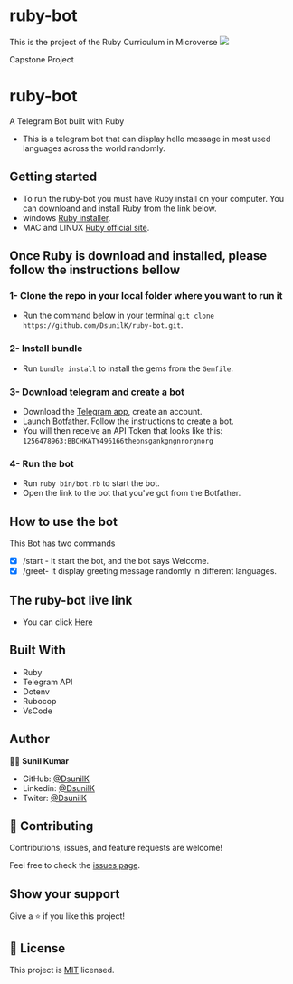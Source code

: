 # ruby-bot

This is the project of the Ruby Curriculum in Microverse
![](https://img.shields.io/badge/Microverse-blueviolet)

Capstone Project

# ruby-bot

A Telegram Bot built with Ruby

- This is a telegram bot that can display hello message in most used languages across the world randomly.

## Getting started

- To run the ruby-bot you must have Ruby install on your computer. You can downloand and install Ruby from the link below.
- windows [Ruby installer](https://rubyinstaller.org/).
- MAC and LINUX [Ruby official site](https://www.ruby-lang.org/en/downloads/).

## Once Ruby is download and installed, please follow the instructions bellow

### 1- Clone the repo in your local folder where you want to run it

- Run the command below in your terminal
`git clone https://github.com/DsunilK/ruby-bot.git`.

### 2- Install bundle

- Run `bundle install` to install the gems from the `Gemfile`.

### 3- Download telegram and create a bot

- Download the [Telegram app](https://desktop.telegram.org/), create an account.
- Launch  [Botfather](https://t.me/botfather). Follow the instructions to create a bot.
- You will then receive an API Token that looks like this: `1256478963:BBCHKATY496166theonsgankgngnrorgnorg`

### 4- Run the bot

- Run `ruby bin/bot.rb` to start the bot.
- Open the link to the bot that you've got from the Botfather.

## How to use the bot

This Bot has two commands

- [x] /start - It start the bot, and the bot says Welcome.
- [x] /greet- It display greeting message randomly in different languages.

## The ruby-bot live link

- You can click [Here](https://t.me/microgreet_bot)

## Built With

- Ruby
- Telegram API
- Dotenv
- Rubocop
- VsCode

## Author

🧑‍💻 **Sunil Kumar**

- GitHub: [@DsunilK](https://github.com/DsunilK)
- Linkedin: [@DsunilK](https://www.linkedin.com/in/dsunilk/)
- Twiter: [@DsunilK](https://twitter.com/D_sunil_K)

## 🤝 Contributing

Contributions, issues, and feature requests are welcome!

Feel free to check the [issues page](https://github.com/DsunilK/ruby-bot/issues).

## Show your support

Give a ⭐️ if you like this project!
## 📝 License

This project is [MIT](./LICENSE) licensed.